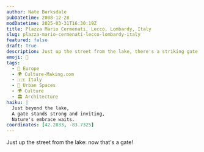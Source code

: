 ```yaml
---
author: Nate Barksdale
pubDatetime: 2008-12-28
modDatetime: 2025-03-31T16:30:19Z
title: Plazza Mario Cermenati, Lecco, Lombardy, Italy
slug: plazza-mario-cermenati-lecco-lombardy-italy
featured: false
draft: True
description: Just up the street from the lake, there's a striking gate worth noting.
emoji: 🚪
tags:
  - 🍷 Europe
  - 🌍 Culture-Making.com
  - 🇮🇹 Italy
  - 🌆 Urban Spaces
  - 🌍 Culture
  - 🏛️ Architecture
haiku: |
  Just beyond the lake,  
  A gate stands strong and inviting,  
  Nature's embrace waits.
coordinates: [42.2833, -83.7325]
---
```


Just up the street from the lake: now that's a gate!
